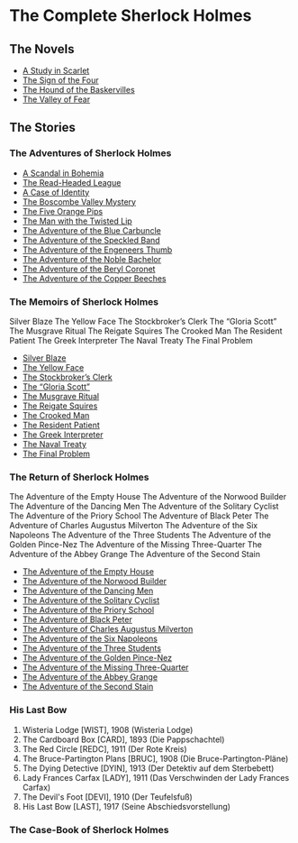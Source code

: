 # The Complete Sherlock Holmes

## The Novels
- [A Study in Scarlet](/source/NOVELS/STUD/STUD.en.md)
- [The Sign of the Four](/source/NOVELS/SIGN/SIGN.en.md)
- [The Hound of the Baskervilles](/source/NOVELS/HOUN/HOUN.en.md)
- [The Valley of Fear](/source/NOVELS/VALL/VALL.en.md)

## The Stories

### The Adventures of Sherlock Holmes

- [A Scandal in Bohemia](/source/ADVE/SCAN/SCAN.en.md)
- [The Read-Headed League](/source/ADVE/REDH/REDH.en.md)
- [A Case of Identity](/source/ADVE/IDEN/IDEN.en.md)
- [The Boscombe Valley Mystery](/source/ADVE/BOSC/BOSC.en.md)
- [The Five Orange Pips](/source/ADVE/FIVE/FIVE.en.md)
- [The Man with the Twisted Lip](/source/ADVE/TWIS/TWIS.en.md)
- [The Adventure of the Blue Carbuncle](/source/ADVE/BLUE/BLUE.en.md)
- [The Adventure of the Speckled Band](/source/ADVE/SPEC/SPEC.en.md)
- [The Adventure of the Engeneers Thumb](/source/ADVE/ENGR/ENGR.en.md)
- [The Adventure of the Noble Bachelor](/source/ADVE/NOBL/NOBL.en.md)
- [The Adventure of the Beryl Coronet](/source/ADVE/BERY/BERY.en.md)
- [The Adventure of the Copper Beeches](/source/ADVE/COPP/COPP.en.md)

### The Memoirs of Sherlock Holmes
Silver Blaze
The Yellow Face
The Stockbroker’s Clerk
The “Gloria Scott”
The Musgrave Ritual
The Reigate Squires
The Crooked Man
The Resident Patient
The Greek Interpreter
The Naval Treaty
The Final Problem

- [Silver Blaze](Silver%20Blaze.md)
- [The Yellow Face](The%20Yellow%20Face.md)
- [The Stockbroker’s Clerk](The%20Stockbroker%E2%80%99s%20Clerk.md)
- [The “Gloria Scott”](The%20%E2%80%9CGloria%20Scott%E2%80%9D.md)
- [The Musgrave Ritual](The%20Musgrave%20Ritual.md)
- [The Reigate Squires](The%20Reigate%20Squires.md)
- [The Crooked Man](The%20Crooked%20Man.md)
- [The Resident Patient](The%20Resident%20Patient.md)
- [The Greek Interpreter](The%20Greek%20Interpreter.md)
- [The Naval Treaty](The%20Naval%20Treaty.md)
- [The Final Problem](The%20Final%20Problem.md)

### The Return of Sherlock Holmes
The Adventure of the Empty House
The Adventure of the Norwood Builder
The Adventure of the Dancing Men
The Adventure of the Solitary Cyclist
The Adventure of the Priory School
The Adventure of Black Peter
The Adventure of Charles Augustus Milverton
The Adventure of the Six Napoleons
The Adventure of the Three Students
The Adventure of the Golden Pince-Nez
The Adventure of the Missing Three-Quarter
The Adventure of the Abbey Grange
The Adventure of the Second Stain

- [The Adventure of the Empty House](The%20Adventure%20of%20the%20Empty%20House.md)
- [The Adventure of the Norwood Builder](The%20Adventure%20of%20the%20Norwood%20Builder.md)
- [The Adventure of the Dancing Men](The%20Adventure%20of%20the%20Dancing%20Men.md)
- [The Adventure of the Solitary Cyclist](The%20Adventure%20of%20the%20Solitary%20Cyclist.md)
- [The Adventure of the Priory School](The%20Adventure%20of%20the%20Priory%20School.md)
- [The Adventure of Black Peter](The%20Adventure%20of%20Black%20Peter.md)
- [The Adventure of Charles Augustus Milverton](The%20Adventure%20of%20Charles%20Augustus%20Milverton.md)
- [The Adventure of the Six Napoleons](The%20Adventure%20of%20the%20Six%20Napoleons.md)
- [The Adventure of the Three Students](The%20Adventure%20of%20the%20Three%20Students.md)
- [The Adventure of the Golden Pince-Nez](The%20Adventure%20of%20the%20Golden%20Pince-Nez.md)
- [The Adventure of the Missing Three-Quarter](The%20Adventure%20of%20the%20Missing%20Three-Quarter.md)
- [The Adventure of the Abbey Grange](The%20Adventure%20of%20the%20Abbey%20Grange.md)
- [The Adventure of the Second Stain](The%20Adventure%20of%20the%20Second%20Stain.md)

### His Last Bow
1.  Wisteria Lodge [WIST], 1908 (Wisteria Lodge)
2.  The Cardboard Box [CARD], 1893 (Die Pappschachtel)
3.  The Red Circle [REDC], 1911 (Der Rote Kreis)
4.  The Bruce-Partington Plans [BRUC], 1908 (Die Bruce-Partington-Pläne)
5.  The Dying Detective [DYIN], 1913 (Der Detektiv auf dem Sterbebett)
6.  Lady Frances Carfax [LADY], 1911 (Das Verschwinden der Lady Frances Carfax)
7.  The Devil's Foot [DEVI], 1910 (Der Teufelsfuß)
8.  His Last Bow [LAST], 1917 (Seine Abschiedsvorstellung)
### The Case-Book of Sherlock Holmes


